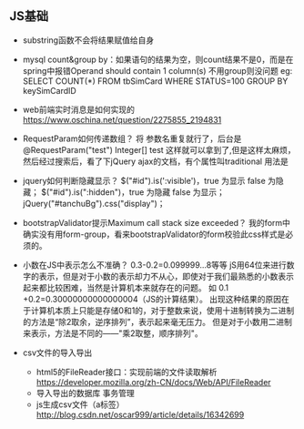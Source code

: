 ##  JS基础

- substring函数不会将结果赋值给自身
- mysql count&group by：如果语句的结果为空，则count结果不是0，而是在spring中报错Operand should contain 1 column(s)
	不用group则没问题
	eg: SELECT COUNT(*) FROM tbSimCard WHERE STATUS=100 GROUP BY keySimCardID
- web前端实时消息是如何实现的
	https://www.oschina.net/question/2275855_2194831
- RequestParam如何传递数组？
	将 参数名重复就行了，后台是 @RequestParam("test") Integer[] test  这样就可以拿到了,但是这样太麻烦，然后经过搜索后，看了下jQuery ajax的文档，有个属性叫traditional 用法是
- jquery如何判断隐藏显示？
	$("#id").is(':visible')，true 为显示 false 为隐藏；
$("#id").is(":hidden")，true 为隐藏 false 为显示；
jQuery("#tanchuBg").css("display")；
- bootstrapValidator提示Maximum call stack size exceeded？
    我的form中确实没有用form-group，看来bootstrapValidator的form校验此css样式是必须的。
- 小数在JS中表示怎么不准确？
0.3-0.2=0.099999...8等等
jS用64位来进行数字的表示，但是对于小数的表示却力不从心，即使对于我们最熟悉的小数表示起来都比较困难，当然是计算机本来就存在的问题。
如 0.1 +0.2=0.30000000000000004（JS的计算结果）。
出现这种结果的原因在于计算机本质上只能是存储0和1的，对于整数来说，使用十进制转换为二进制的方法是“除2取余，逆序排列”，表示起来毫无压力。
但是对于小数用二进制来表示，方法是不同的——"乘2取整，顺序排列"。

- csv文件的导入导出
	- html5的FileReader接口：实现前端的文件读取解析
	https://developer.mozilla.org/zh-CN/docs/Web/API/FileReader
    - 导入导出的数据库 事务管理
    - js生成csv文件（a标签）
	http://blog.csdn.net/oscar999/article/details/16342699